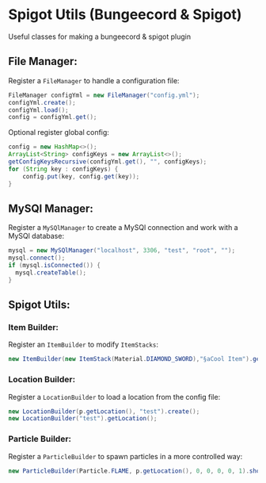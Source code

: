 # Spigot Utils (Bungeecord & Spigot)
Useful classes for making a bungeecord & spigot plugin

## File Manager:
Register a `FileManager` to handle a configuration file:
```java
FileManager configYml = new FileManager("config.yml");
configYml.create();
configYml.load();
config = configYml.get();
```
Optional register global config:
```java
config = new HashMap<>();
ArrayList<String> configKeys = new ArrayList<>();
getConfigKeysRecursive(configYml.get(), "", configKeys);
for (String key : configKeys) {
    config.put(key, config.get(key));
}
```

## MySQl Manager:
Register a `MySQlManager` to create a MySQl connection and work with a MySQl database:
```java
mysql = new MySQlManager("localhost", 3306, "test", "root", "");
mysql.connect();
if (mysql.isConnected()) {
  mysql.createTable();
}
```

## Spigot Utils:
### Item Builder:
Register an `ItemBuilder` to modify `ItemStacks`:
```java
new ItemBuilder(new ItemStack(Material.DIAMOND_SWORD),"§aCool Item").getItem();
```

### Location Builder:
Register a `LocationBuilder` to load a location from the config file:
```java
new LocationBuilder(p.getLocation(), "test").create();
new LocationBuilder("test").getLocation();
```

### Particle Builder:
Register a `ParticleBuilder` to spawn particles in a more controlled way:
```java
new ParticleBuilder(Particle.FLAME, p.getLocation(), 0, 0, 0, 0, 1).showAll();
```
